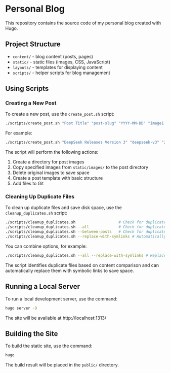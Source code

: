 # Personal Blog

This repository contains the source code of my personal blog created with Hugo.

## Project Structure

- `content/` - blog content (posts, pages)
- `static/` - static files (images, CSS, JavaScript)
- `layouts/` - templates for displaying content
- `scripts/` - helper scripts for blog management

## Using Scripts

### Creating a New Post

To create a new post, use the `create_post.sh` script:

```bash
./scripts/create_post.sh "Post Title" "post-slug" "YYYY-MM-DD" "image1.jpg,image2.jpg,..."
```

For example:

```bash
./scripts/create_post.sh "DeepSeek Releases Version 3" "deepseek-v3" "2024-12-30" "image1.jpg,image2.jpg"
```

The script will perform the following actions:
1. Create a directory for post images
2. Copy specified images from `static/images/` to the post directory
3. Delete original images to save space
4. Create a post template with basic structure
5. Add files to Git

### Cleaning Up Duplicate Files

To clean up duplicate files and save disk space, use the `cleanup_duplicates.sh` script:

```bash
./scripts/cleanup_duplicates.sh                   # Check for duplicate images between static/images and static/posts
./scripts/cleanup_duplicates.sh --all             # Check for duplicates of all file types
./scripts/cleanup_duplicates.sh --between-posts   # Check for duplicates between different posts
./scripts/cleanup_duplicates.sh --replace-with-symlinks # Automatically replace duplicates with symbolic links
```

You can combine options, for example:
```bash
./scripts/cleanup_duplicates.sh --all --replace-with-symlinks # Replace all duplicate files with symbolic links
```

The script identifies duplicate files based on content comparison and can automatically replace them with symbolic links to save space.

## Running a Local Server

To run a local development server, use the command:

```bash
hugo server -D
```

The site will be available at http://localhost:1313/

## Building the Site

To build the static site, use the command:

```bash
hugo
```

The build result will be placed in the `public/` directory.

